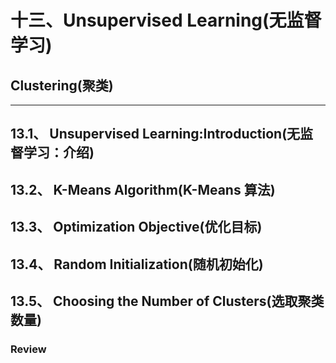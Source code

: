 十三、Unsupervised Learning(无监督学习)
===
## Clustering(聚类)
---

## 13.1、 Unsupervised Learning:Introduction(无监督学习：介绍)




## 13.2、 K-Means Algorithm(K-Means 算法)

## 13.3、 Optimization Objective(优化目标)

## 13.4、 Random Initialization(随机初始化)

## 13.5、 Choosing the Number of Clusters(选取聚类数量)

### Review